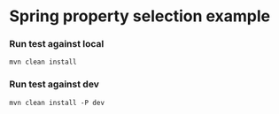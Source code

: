 # Spring property selection example

### Run test against local
    mvn clean install
    
### Run test against dev
    mvn clean install -P dev